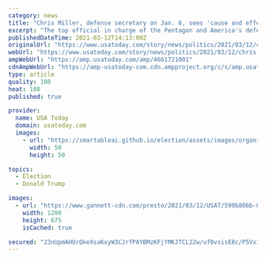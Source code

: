```yaml
---
category: news
title: "Chris Miller, defense secretary on Jan. 6, sees 'cause and effect' between Trump's words and Capitol riot"
excerpt: "The top official in charge of the Pentagon and America's defenses when rioters stormed the U.S. Capitol on Jan. 6 said he believes there was direct \"cause-and-effect\" between then-President Donald Trump's words and the actions of the insurrectionist mob."
publishedDateTime: 2021-03-12T14:13:00Z
originalUrl: "https://www.usatoday.com/story/news/politics/2021/03/12/chris-miller-pentagon-chief-trump-caused-capitol-riot/4661721001/"
webUrl: "https://www.usatoday.com/story/news/politics/2021/03/12/chris-miller-pentagon-chief-trump-caused-capitol-riot/4661721001/"
ampWebUrl: "https://amp.usatoday.com/amp/4661721001"
cdnAmpWebUrl: "https://amp-usatoday-com.cdn.ampproject.org/c/s/amp.usatoday.com/amp/4661721001"
type: article
quality: 108
heat: 108
published: true

provider:
  name: USA Today
  domain: usatoday.com
  images:
    - url: "https://smartableai.github.io/election/assets/images/organizations/usatoday.com-50x50.jpg"
      width: 50
      height: 50

topics:
  - Election
  - Donald Trump

images:
  - url: "https://www.gannett-cdn.com/presto/2021/03/12/USAT/599b80bb-094c-4e05-8b72-0c00e23a4fbf-GettyImages-1285497255.jpg?auto=webp&crop=5980,3364,x0,y123&format=pjpg&width=1200"
    width: 1200
    height: 675
    isCached: true

secured: "23nUpmAHUrQkeXsaKxyW3CJrfPAYBMzKFjYMKJTCL22w/uf0vsisE8c/P5Vx1TUdytO8abPr/vUvGfB9v43+TZ1hHz5LXbWjCDtfPTFMliYfk1xaaIEreJMHLFcOkvEvTFWj+aJZTtG3v7CyhbNnvtLwp4HwBnUMf8Cl8/JNMq+gBF1Hyk3YSVva0g8fycdzn8h2ZtmzOc8kWvLPwJ0YakE9m0CALXkyDQMMr9kTw2wDDXHuzSY1E9JfeqHyZL53pTJRjfk7FbPkNQLpH9t36JkHuoBy+6Ar0LH9s8KzPEGLGZNSQT3Gpk026mFEakBtvfrLdTUkGKxx3A/Dcbckq3rpOWIn8XHukMKqDttoGOM=;FAWo6jlBKcBRhpoxVu6ehg=="
---
```


